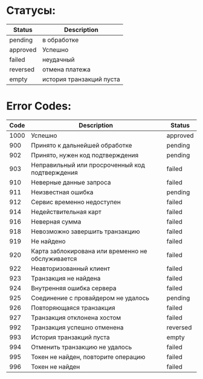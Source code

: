 # Статусы: 
Status   | Description
-------- | --------------------------------------
pending  | в обработке
approved | Успешно
failed   | неудачный
reversed | отмена платежа
empty    | история транзакций пуста


# Error Codes:

Code  | Description                                                               | Status
----- | ------------------------------------------------------------------------- | -----------------
1000  | Успешно                                                                   | approved
900   | Принято к дальнейшей обработке                                            | pending
902   | Принято, нужен код подтверждения                                          | pending
903   | Неправильный или просроченный код подтверждения                           | failed
910   | Неверные данные запроса                                                   | failed
911   | Неизвестная ошибка                                                        | pending
912   | Сервис временно недоступен                                                | failed
914   | Недействительная карт                                                     | failed
916   | Неверная сумма                                                            | failed
918   | Невозможно завершить транзакцию                                           | failed
919   | Не найдено                                                                | failed
920   | Карта заблокирована или временно не обслуживается                         | failed
922   | Неавторизованный клиент                                                   | failed
923   | Транзакция не найдена                                                     | failed
924   | Внутренняя ошибка сервера                                                 | failed
925   | Соединение с провайдером не удалось                                       | pending
926   | Повторяющаяся транзакция                                                  | failed
927   | Транзакция отклонена хостом                                               | failed
992   | Транзакция успешно отменена                                               | reversed
993   | История транзакций пуста                                                  | empty
994   | Отменить транзакцию не удалось                                            | failed
995   | Токен не найден, повторите операцию                                       | failed
996   | Токен не найден                                                           | failed

